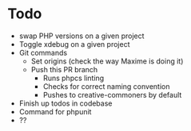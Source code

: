 # Todo

- swap PHP versions on a given project
- Toggle xdebug on a given project
- Git commands
  - Set origins (check the way Maxime is doing it)
  - Push this PR branch
    - Runs phpcs linting
    - Checks for correct naming convention
    - Pushes to creative-commoners by default
- Finish up todos in codebase
- Command for phpunit
- ??
